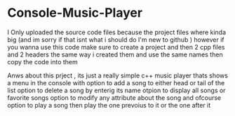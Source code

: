 # Console-Music-Player


I Only uploaded the source code files because the project files where kinda big
(and im sorry if that isnt what i should do I'm new to github )
however if you wanna use this code make sure to create a project and then 
2 cpp files and 2 headers the same way i created them and use the same names then copy the code into them 


Anws about this prject , its just a really simple c++ music player thats shows a menu in the console with 
option to add a song to either head or tail of the list 
option to delete a song by enterig its name
otpion to display all songs or favorite songs 
option to modify any attribute about the song
and ofcourse option to play a song then play the one prevoius to it or the one after it 

